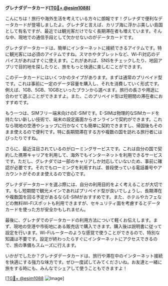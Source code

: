 **グレナダデータカード[[TG💪+ @esim1088](https://t.me/s/esim1088)]**

こんにちは！旅行や海外生活を考えている方々に朗報です！グレナダで便利なデータカードが登場しましたよ。グレナダと言えば、カリブ海に浮かぶ美しい島国として有名ですが、最近では観光客だけでなく長期滞在者も増えています。そんな中、現地での通信手段として欠かせないのがデータカードです。

グレナダデータカードは、簡単にインターネットに接続できるアイテムです。特に観光客には必須のアイテムですね。スマホやタブレットなど、Wi-Fi対応のデバイスがあればすぐに使えます。これがあれば、SNSをチェックしたり、地図アプリで目的地を探したりと、旅をもっと快適に楽しむことができます。

このデータカードにはいくつかのタイプがあります。まずは通常のプリペイド型です。これは事前に一定のデータ容量を購入し、それを消費していく形式です。例えば、1GB、5GB、10GBといったプランから選べます。旅行の長さや用途に合わせて選ぶことができますよ。また、このプリペイド型は短期間の滞在者におすすめです。

もう一つは、SIMフリー端末向けのE-SIMです。E-SIMは物理的なSIMカードを持たない新しい技術で、端末の設定画面からオンラインで契約ができます。これなら現地の空港やショップに行かなくても簡単に契約できますし、帰国後もそのまま使えるので便利です。特に長期間滞在する方や複数の国を訪れる旅行者にはぴったりですね。

さらに、最近注目されているのがローミングサービスです。これは自分の国で契約した携帯キャリアを利用して、海外でもインターネットを利用できるサービスです。ただし、グレナダでは一部のキャリアしか対応していないため、事前に確認が必要です。それでもローミングを利用すれば、普段使っている電話番号やアカウントがそのまま使えるので安心です。

グレナダデータカードを選ぶ際には、自分の利用目的をよく考えることが大切です。もし短期間で観光メインであればプリペイド型が良いでしょうし、長期滞在や複数国を回る予定があるならE-SIMがおすすめです。また、ホテルやカフェなどの無料Wi-Fiスポットも利用できますが、セキュリティ面を考慮するとデータカードを使った方が安全かもしれません。

最後に、グレナダでのデータカードの利用方法について軽くお伝えします。まず、現地の空港や市街地にある販売店で購入できます。購入後は説明書に従って設定を行います。Wi-Fiルーターのような感覚で使うことができるので、特別な知識は不要です。設定が終わったらすぐにインターネットにアクセスできるので、旅の準備もスムーズに行えます。

いかがでしたか？グレナダデータカードは、旅行や滞在中のインターネット接続を快適にする強力な味方です。ぜひ一度試してみてくださいね。お友達と一緒に旅をする時にも、みんなでシェアして使うこともできますよ！

[[TG💪+ @esim1088](https://t.me/s/esim1088) ![Image](https://i.postimg.cc/Y0z9fWf4/image.png)]